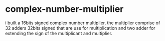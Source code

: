 # complex-number-multiplier
i built a 16bits signed complex number multiplier, the multiplier comprise of 32 adders 32bits signed that are use for multiplication and two adder for extending the sign of the multiplicant and multiplier.
